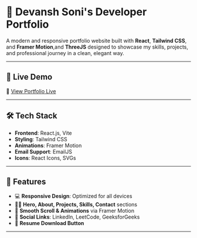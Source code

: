 # 💼 Devansh Soni's Developer Portfolio

A modern and responsive portfolio website built with **React**, **Tailwind CSS**, and **Framer Motion**,and **ThreeJS** designed to showcase my skills, projects, and professional journey in a clean, elegant way.



---

## 🚀 Live Demo

🔗 [View Portfolio Live](https://your-deployed-portfolio-link.vercel.app)

---

## 🛠️ Tech Stack

- **Frontend**: React.js, Vite
- **Styling**: Tailwind CSS
- **Animations**: Framer Motion
- **Email Support**: EmailJS
- **Icons**: React Icons, SVGs

---

## 📌 Features

- 💻 **Responsive Design**: Optimized for all devices
- 🧑‍💼 **Hero, About, Projects, Skills, Contact** sections
- 🎯 **Smooth Scroll & Animations** via Framer Motion
- 🔗 **Social Links**: LinkedIn, LeetCode, GeeksforGeeks
- 📄 **Resume Download Button**

---


